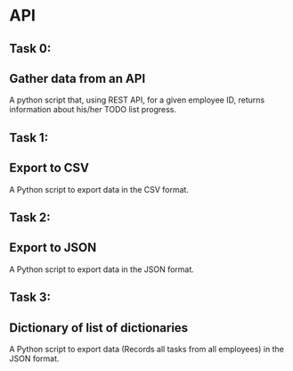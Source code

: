 # API

## Task 0:
## Gather data from an API
A python script that, using REST API, for a given employee ID, returns information about his/her TODO list progress.

## Task 1:
## Export to CSV
A Python script to export data in the CSV format.

## Task 2:
## Export to JSON
A Python script to export data in the JSON format.

## Task 3:
## Dictionary of list of dictionaries
A  Python script to export data (Records all tasks from all employees) in the JSON format.
